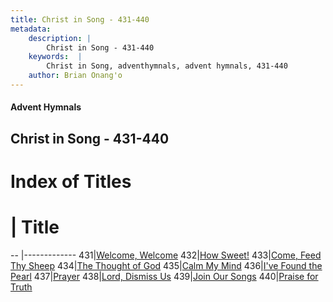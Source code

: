 ```yaml
---
title: Christ in Song - 431-440
metadata:
    description: |
        Christ in Song - 431-440
    keywords:  |
        Christ in Song, adventhymnals, advent hymnals, 431-440
    author: Brian Onang'o
---
```


#### Advent Hymnals
## Christ in Song - 431-440

# Index of Titles
# | Title                        
-- |-------------
431|[Welcome, Welcome](/christ-in-song/401-500/431-440/Welcome,-Welcome)
432|[How Sweet!](/christ-in-song/401-500/431-440/How-Sweet!)
433|[Come, Feed Thy Sheep](/christ-in-song/401-500/431-440/Come,-Feed-Thy-Sheep)
434|[The Thought of God](/christ-in-song/401-500/431-440/The-Thought-of-God)
435|[Calm My Mind](/christ-in-song/401-500/431-440/Calm-My-Mind)
436|[I've Found the Pearl](/christ-in-song/401-500/431-440/I've-Found-the-Pearl)
437|[Prayer](/christ-in-song/401-500/431-440/Prayer)
438|[Lord, Dismiss Us](/christ-in-song/401-500/431-440/Lord,-Dismiss-Us)
439|[Join Our Songs](/christ-in-song/401-500/431-440/Join-Our-Songs)
440|[Praise for Truth](/christ-in-song/401-500/431-440/Praise-for-Truth)